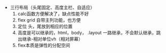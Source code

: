 <!--
 * @Author: ZYH
 * @Email: 1522302196@qq.com
 * @GiteeId: colincclala
 * @Date: 2022-05-28 15:48:45
 * @LastEditTime: 2022-05-28 16:02:03
 * @Description: 三行布局
-->
- 三行布局（头尾固定、高度主栏、自适应）
    1. calc函数方便解决了，缺点性能不好
    2. flex grid 自带主列功能，也方便
    3. 定位 头，尾放到相应的位置
    4. 高度是可以继承的，html，body， .layout 一路继承，不会默认继承，跳出继承-相对单位vh（相对屏幕）
    5. flex本质是弹性的分配空间